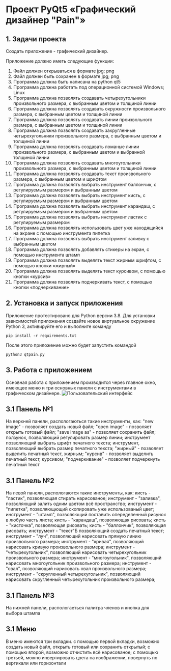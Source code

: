 # Проект PyQt5 «Графический дизайнер "Pain"»

## 1. Задачи проекта

Создать приложение - графический дизайнер.

Приложение должно иметь следующие функции:

1. Файл должен открываться в формате jpg; png
2. Файл должен быть сохранен в формате jpg; png
3. Программа должна быть написана на python qt5
4. Программа должна работать под операционной системой Windows; Linux
5. Программа должна позволять создавать четырехугольники произвольного размера, с выбранным цветом и толщиной линии 
6. Программа должна позволять создавать окружности произвольного размера, с выбранным цветом и толщиной линии 
7. Программа должна позволять создавать линии произвольного размера, с выбранным цветом и толщиной линии 
8. Программа должна позволять создавать закругленные четырехугольники произвольного размера, с выбранным цветом и толщиной линии 
9. Программа должна позволять создавать ломаные линии произвольного размера, с выбранным цветом и выбранной толщиной линии
10. Программа должна позволять создавать многоугольники произвольного размера, с выбранным цветом и толщиной линии 
11. Программа должна позволять создавать текст произвольного размера, с выбранным цветом и шрифтом
12. Программа должна позволять выбрать инструмент баллончик, с регулируемым размером и выбранным цветом
13. Программа должна позволять выбрать инструмент кисть, с регулируемым размером и выбранным цветом
14. Программа должна позволять выбрать инструмент  карандаш, с регулируемым размером и выбранным цветом
15. Программа должна позволять выбрать инструмент ластик с регулируемым размером
16. Программа должна позволять использовать цвет уже находящийся на экране с помощью инструмента пипетка
17. Программа должна позволять выбрать инструмент заливку с выбранным цветом
18. Программа должна позволять добавлять стикеры на экран, с помощью инструмента штамп
19. Программа должна позволять выделять текст жирным шрифтом, с помощью кнопки «жирный»
20. Программа должна позволять выделять текст курсивом, с помощью кнопки «курсив»
21. Программа должна позволять подчеркивать текст, с помощью кнопки «подчеркивание»

## 2. Установка и запуск приложения

Приложение протестировано для Python версии 3.8.
Для установки зависимостей приложения создайте новое виртуальное окружение Python 3, активируйте его и выполните команду

```
pip install -r requirements.txt
```

После этого приложение можно будет запустить командой
```
python3 qtpain.py
```

## 3. Работа с приложением

Основная работа с приложением производится через главное окно, имеющее  меню и три основных панели с инструментами в графическом дизайнере.
![Пользовательский интерфейс]("docs/images/to/интерфейс.png" "Пользовательский интерфейс")

## 3.1 Панель №1

На верхней панели, распологаються такие инструменты, как: "new image" - позволяет создать новый файл; "open image" - позволяет открыть готовый файл; "save image as" - позволяет сохранить файл; ползунок, позволяющий регулировать размер линии; инструмент позволяющий выбрать шрифт печатного текста; инструмент, позволяющий выбрать размер печатного текста; "жирный" - позволяет выделить печатный текст, жирным; "курсив" - позволяет выделить печатный текст, курсивом; "подчеркивание" - позволяет подчеркнуть печатный текст

## 3.1 Панель №2

На левой панели, распологаются такие инструменты, как: кисть - "ластик", позволяющая стирать нарисованое; инструмент - "заливка", позволяющий залить одним цветом всё пространство; инструмент - "пипетка", позволяющющий скопировать уже использованый цвет; инструмент - "штамп", позволяющий поставить опеределенный рисунок в любую часть листа; кисть - "карандаш", позволяющая рисовать; кисть - "кисточка", позволяющая рисовать; кисть - "баллончик", позволяющая рисовать; инструмент - "текст"Б позволяющий создать печатный текст; инструмент - "луч", позволяющий нарисовать прямую линию произвольного размера; инструмент - "кривая", позволяющий нарисовать кривую произвольного размера; инструмент - "четырехугольник", позволяющий нарисовать четырехугольник произвольного размера; инструмент - "многоугольник", позволяющий нарисовать многоугольник произвольного размера; инструмент - "овал", позволяющий нарисовать овал произвольного размера; инструмент - "скругленный четырехугольник", позволяющий нарисовать скругленный четырехугольник произвольного размера; 

 ## 3.1 Панель №3

На нижней панели, распологаеться палитра членов и кнопка для выбора штампа

## 3.1 Меню

В меню имеются три вкладки. с помощью первой вкладки, возможно создать новый файл, открыть готовый или сохранить открытый; с помощью второй, возможно отчистить всё нарисованое; с помощью третьей, можно инвертировать цвета на изображении, повернуть по вертикали или горизонтали


